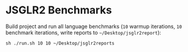 # JSGLR2 Benchmarks

Build project and run all language benchmarks (`10` warmup iterations, `10` benchmark iterations, write reports to `~/Desktop/jsglr2report`):

```
sh ./run.sh 10 10 ~/Desktop/jsglr2reports
```

